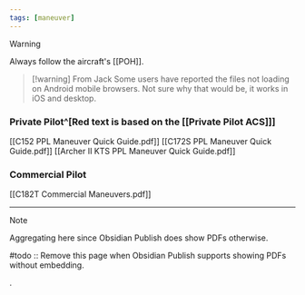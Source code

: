 ```yaml
---
tags: [maneuver]
---
```


> [!warning]
> Always follow the aircraft's [[POH]].

> [!warning] From Jack
> Some users have reported the files not loading on Android mobile browsers. Not sure why that would be, it works in iOS and desktop.

### Private Pilot^[Red text is based on the [[Private Pilot ACS]]]
[[C152 PPL Maneuver Quick Guide.pdf]]
[[C172S PPL Maneuver Quick Guide.pdf]]
[[Archer II KTS PPL Maneuver Quick Guide.pdf]]


### Commercial Pilot
[[C182T Commercial Maneuvers.pdf]]

---

> [!note]
> Aggregating here since Obsidian Publish does show PDFs otherwise.
> 
> #todo :: Remove this page when Obsidian Publish supports showing PDFs without embedding.

.